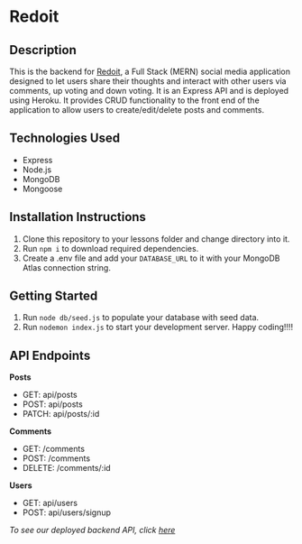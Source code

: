 # Redoit

## Description

This is the backend for [Redoit](https://redoit.netlify.app/), a Full Stack (MERN) social media application designed to let users share their thoughts and interact with other users via comments, up voting and down voting. It is an Express API and is deployed using Heroku. It provides CRUD functionality to the front end of the application to allow users to create/edit/delete posts and comments.

## Technologies Used

- Express
- Node.js
- MongoDB
- Mongoose

## Installation Instructions

1. Clone this repository to your lessons folder and change directory into it.
2. Run `npm i` to download required dependencies.
3. Create a .env file and add your `DATABASE_URL` to it with your MongoDB Atlas connection string.

## Getting Started

1. Run `node db/seed.js` to populate your database with seed data.
2. Run `nodemon index.js` to start your development server.
   Happy coding!!!!

## API Endpoints

**Posts**

- GET: api/posts
- POST: api/posts
- PATCH: api/posts/:id

**Comments**

- GET: /comments
- POST: /comments
- DELETE: /comments/:id

**Users**

- GET: api/users
- POST: api/users/signup

_To see our deployed backend API, click [here](https://redoit-api.herokuapp.com/api/users)_
